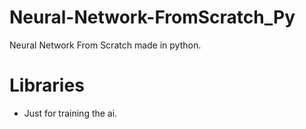 # Neural-Network-FromScratch_Py
Neural Network From Scratch made in python.

# Libraries
- Just for training the ai.

